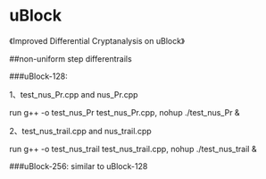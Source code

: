 # uBlock
《Improved Differential Cryptanalysis on uBlock》

##non-uniform step differentrails

###uBlock-128: 

  1、test_nus_Pr.cpp and nus_Pr.cpp
  
  run g++ -o test_nus_Pr test_nus_Pr.cpp, nohup ./test_nus_Pr &
  
  2、test_nus_trail.cpp and nus_trail.cpp
  
  run g++ -o test_nus_trail test_nus_trail.cpp, nohup ./test_nus_trail &
  
###uBlock-256: similar to uBlock-128
